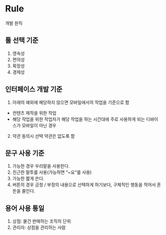 # Rule
개발 원칙
## 툴 선택 기준
1. 영속성
2. 편의성
3. 확장성
4. 경제성
## 인터페이스 개발 기준
1. 아래의 예외에 해당하지 않으면 모바일에서의 작업을 기준으로 함
  + 컨텐츠 제작을 위한 작업
  + 해당 작업을 위한 작업자가 해당 작업을 하는 시간대에 주로 사용하게 되는 디바이스가 모바일이 아닌 경우
2. 약관 동의시 선택 약관은 없도록 함
## 문구 사용 기준
1. 가능한 경우 우리말을 사용한다.
2. 친근한 말투를 사용(가능하면 "~요"를 사용)
3. 가능한 짧게 쓴다.
4. 버튼의 경우 긍정 / 부정의 내용으로 선택하게 하기보다, 구체적인 행동을 적어서 혼돈을 줄인다.
## 용어 사용 통일
1. 상점: 물건 판매하는 조직의 단위
2. 관리자: 상점을 관리하는 사람
